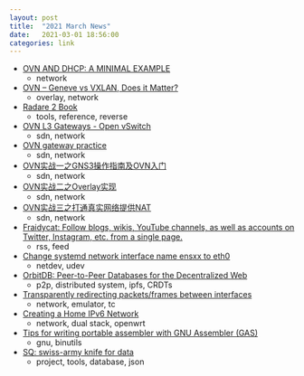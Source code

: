 ```yaml
---
layout: post
title:  "2021 March News"
date:   2021-03-01 18:56:00
categories: link
---
```


- [OVN AND DHCP: A MINIMAL EXAMPLE](https://blog.oddbit.com/post/2019-12-19-ovn-and-dhcp/)
  - network
- [OVN – Geneve vs VXLAN, Does it Matter?](https://blog.russellbryant.net/2017/05/30/ovn-geneve-vs-vxlan-does-it-matter/)
  - overlay, network
- [Radare 2 Book](https://radare.gitbooks.io/radare2book/content/)
  - tools, reference, reverse
- [OVN L3 Gateways - Open vSwitch](http://www.openvswitch.org/support/boston2017/1150-ovn-gateways-ipv6.pdf)
  - sdn, network
- [OVN gateway practice](https://hustcat.github.io/ovn-gateway-practice/)
  - sdn, network
- [OVN实战一之GNS3操作指南及OVN入门](https://cloud.tencent.com/developer/article/1078164)
  - sdn, network
- [OVN实战二之Overlay实现](https://cloud.tencent.com/developer/article/1077893)
  - sdn, network
- [OVN实战三之打通真实网络提供NAT](https://cloud.tencent.com/developer/article/1078183)
  - sdn, network
- [Fraidycat: Follow blogs, wikis, YouTube channels, as well as accounts on Twitter, Instagram, etc. from a single page.](https://fraidyc.at/)
  - rss, feed
- [Change systemd network interface name ensxx to eth0](https://www.linuxsysadmins.com/systemd-network-interface-name-ensx-to-eth0/)
  - netdev, udev
- [OrbitDB: Peer-to-Peer Databases for the Decentralized Web](https://orbitdb.org/)
  - p2p, distributed system, ipfs, CRDTs
- [Transparently redirecting packets/frames between interfaces](https://netdevops.me/2021/transparently-redirecting-packets/frames-between-interfaces/)
  - network, emulator, tc
- [Creating a Home IPv6 Network](https://blog.hansenpartnership.com/creating-a-home-ipv6-network/)
  - network, dual stack, openwrt
- [Tips for writing portable assembler with GNU Assembler (GAS)](https://developers.redhat.com/blog/2021/02/26/tips-for-writing-portable-assembler-with-gnu-assembler-gas/)
  - gnu, binutils
- [SQ: swiss-army knife for data](https://sq.io/)
  - project, tools, database, json
